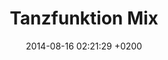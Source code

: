 ---
layout: post
title: "Tanzfunktion Mix"
date: 2014-08-16 02:21:29 +0200
track_id: 46852470
track_kind: playlist
track_url: http://soundcloud.com/tanzfunktion/sets/tanzfunktion-mix
---
